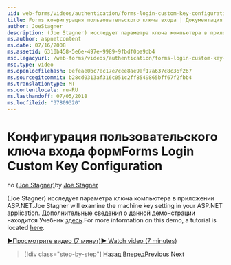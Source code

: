 ```yaml
---
uid: web-forms/videos/authentication/forms-login-custom-key-configuration
title: Forms конфигурация пользовательского ключа входа | Документация Майкрософт
author: JoeStagner
description: (Joe Stagner) исследует параметра ключа компьютера в приложении ASP.NET. Дополнительные сведения о данной демонстрации руководство находится здесь.
ms.author: aspnetcontent
ms.date: 07/16/2008
ms.assetid: 6310b458-5e6e-497e-9989-9fbdf0ba9db4
msc.legacyurl: /web-forms/videos/authentication/forms-login-custom-key-configuration
msc.type: video
ms.openlocfilehash: 0efeae0bc7ec17e7cee8ae9af17a637c8c36f267
ms.sourcegitcommit: b28cd0313af316c051c2ff8549865bff67f2fbb4
ms.translationtype: MT
ms.contentlocale: ru-RU
ms.lasthandoff: 07/05/2018
ms.locfileid: "37809320"
---
```

<a name="forms-login-custom-key-configuration"></a><span data-ttu-id="21a3b-104">Конфигурация пользовательского ключа входа форм</span><span class="sxs-lookup"><span data-stu-id="21a3b-104">Forms Login Custom Key Configuration</span></span>
====================
<span data-ttu-id="21a3b-105">по [(Joe Stagner)](https://github.com/JoeStagner)</span><span class="sxs-lookup"><span data-stu-id="21a3b-105">by [Joe Stagner](https://github.com/JoeStagner)</span></span>

<span data-ttu-id="21a3b-106">(Joe Stagner) исследует параметра ключа компьютера в приложении ASP.NET.</span><span class="sxs-lookup"><span data-stu-id="21a3b-106">Joe Stagner will examine the machine key setting in your ASP.NET application.</span></span> <span data-ttu-id="21a3b-107">Дополнительные сведения о данной демонстрации находится Учебник [здесь](../../overview/older-versions-security/introduction/forms-authentication-configuration-and-advanced-topics-vb.md).</span><span class="sxs-lookup"><span data-stu-id="21a3b-107">For more information on this demo, a tutorial is located [here](../../overview/older-versions-security/introduction/forms-authentication-configuration-and-advanced-topics-vb.md).</span></span>

[<span data-ttu-id="21a3b-108">&#9654;Просмотрите видео (7 минут)</span><span class="sxs-lookup"><span data-stu-id="21a3b-108">&#9654; Watch video (7 minutes)</span></span>](https://channel9.msdn.com/Blogs/ASP-NET-Site-Videos/forms-login-custom-key-configuration)

> [!div class="step-by-step"]
> <span data-ttu-id="21a3b-109">[Назад](asp-forms-login-relocation.md)
> [Вперед](add-custom-data-to-the-authentication-method.md)</span><span class="sxs-lookup"><span data-stu-id="21a3b-109">[Previous](asp-forms-login-relocation.md)
[Next](add-custom-data-to-the-authentication-method.md)</span></span>
